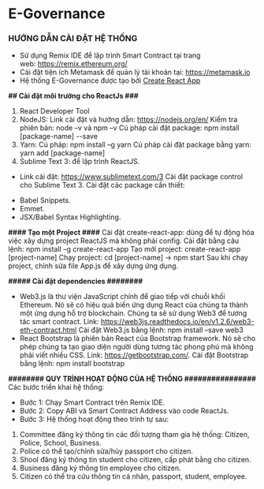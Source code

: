 # E-Governance

### HƯỚNG DẪN CÀI ĐẶT HỆ THỐNG ###############
- Sử dụng Remix IDE để lập trình Smart Contract tại trang web: https://remix.ethereum.org/
- Cài đặt tiện ích Metamask để quản lý tài khoản tại: https://metamask.io
- Hệ thống E-Governance được tạo bởi [Create React App](https://github.com/facebook/create-react-app)

**## Cài đặt môi trường cho ReactJs ###**
1. React Developer Tool
2. NodeJS: 
Link cài đặt và hướng dẫn: https://nodejs.org/en/
Kiểm tra phiên bản: node –v và npm –v
Cú pháp cài đặt package: npm install [package-name] --save
3. Yarn: 
Cú pháp: npm install –g yarn
Cú pháp cài đặt package bằng yarn: yarn add [package-name]
4. Sublime Text 3: để lập trình ReactJS.
- Link cài đặt: https://www.sublimetext.com/3
Cài đặt package control cho Sublime Text 3.
Cài đặt các package cần thiết: 
+ Babel Snippets.
+ Emmet.
+ JSX/Babel Syntax Highlighting.

**#### Tạo một Project ####**
Cài đặt create-react-app: dùng để tự động hóa việc xây dựng project ReactJS mà không phải config.
Cài đặt bằng câu lệnh: 
npm install –g create-react-app
Tạo mới project: create-react-app [project-name]
Chạy project: cd [project-name] -> npm start
Sau khi chạy project, chỉnh sửa file App.js để xây dựng ứng dụng.

**##### Cài đặt dependencies ########**
- Web3.js là thư viện JavaScript chính để giao tiếp với chuỗi khối Ethereum. Nó sẽ có hiệu quả biến ứng dụng React của chúng ta thành một ứng dụng hỗ trợ blockchain. Chúng ta sẽ sử dụng Web3 để tương tác smart contract. Link: https://web3js.readthedocs.io/en/v1.2.6/web3-eth-contract.html
Cài đặt Web3.js bằng lệnh: npm install –save web3
- React Bootstrap là phiên bản React của Bootstrap framework. Nó sẽ cho phép chúng ta tạo giao diện người dùng tương tác phong phú mà không phải viết nhiều CSS. 
Link: https://getbootstrap.com/. 
Cài đặt Bootstrap bằng lệnh: npm install bootstrap

**######## QUY TRÌNH HOẠT ĐỘNG CỦA HỆ THỐNG ################**
Các bước triển khai hệ thống: 
- Bước 1: Chạy Smart Contract trên Remix IDE.
- Bước 2: Copy ABI và Smart Contract Address vào code ReactJs.
- Bước 3: Hệ thống hoạt động theo trình tự sau:
1. Committee đăng ký thông tin các đối tượng tham gia hệ thống: Citizen, Police, School, Business.
2. Police có thể tạo/chỉnh sửa/hủy passport cho citizen.
3. Shool đăng ký thông tin student cho citizen, cấp phát bằng cho citizen.
4. Business đăng ký thông tin employee cho citizen.
5. Citizen có thể tra cứu thông tin cá nhân, passport, student, employee.
